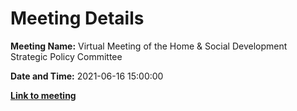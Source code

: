 # Meeting Details

**Meeting Name:** Virtual Meeting of the Home & Social Development Strategic Policy Committee

**Date and Time:** 2021-06-16 15:00:00

**<a href="https://www.limerick.ie/council/whats-on/meeting-home-social-development-strategic-policy-committee-1" target="_blank">Link to meeting</a>**
